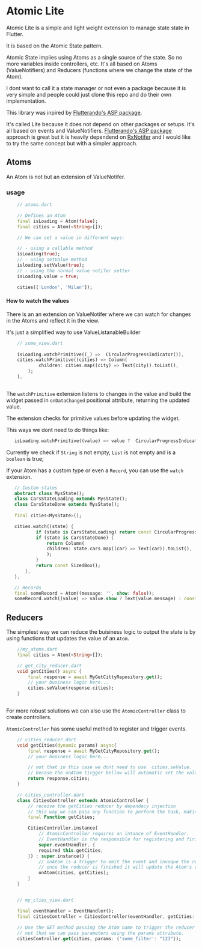 
# Atomic Lite
Atomic Lite is a simple and light weight extension to manage state state in Flutter. 

It is based on the Atomic State pattern. 

Atomic State implies using Atoms as a single source of the state. So no more variables inside controllers, etc.
It's all based on Atoms (ValueNotifiers) and Reducers (functions where we change the state of the Atom).

I dont want to call it a state manager or not even a package because it is very simple and  people could just clone this repo and do their own implementation.

This library was inpired by [Flutterando's ASP package](https://github.com/Flutterando/asp).

It's called Lite because it does not depend on other packages or setups. It's all based on events and ValueNotifiers.
[Flutterando's ASP package](https://github.com/Flutterando/asp) approach is great but it is heavily dependend on [RxNotifer](https://github.com/Flutterando/rx_notifier) and I would like to try the same concept but with a simpler approach.

## Atoms
An Atom is not but an extension of ValueNotifer.


### usage
```dart 
    // atoms.dart

    // Defines an Atom
    final isLoading = Atom(false);
    final cities = Atom(<String>[]);

    // We can set a value in different ways:

    // - using a callable method
    isLoading(true);
    // - using setValue method
    isloading.setValue(true);
    // - using the normal value notifer setter
    isLoading.value = true;

    cities(['London', 'Milan']);

```
#### How to watch the values
There is an an extension on ValueNotifer where we can watch for changes in the Atoms and reflect it in the view.

It's just a simplified way to use ValueListanableBuilder

```dart
    // some_view.dart
    
    isLoading.watchPrimitive((_) =>  CircularProgressIndicator()),
    cities.watchPrimitive((cities) => Column(
            children: cities.map((city) => Text(city)).toList(),
        );
    ),
    
```
 The `watchPrimitive` extension listens to changes in the value and build the widget passed in `onDataChanged` positional attribute, returning the updated value.

 The extension checks for primitive values before updating the widget.

 This ways we dont need to do things like:
 ```dart
    isLoading.watchPrimitive((value) => value ?  CircularProgressIndicator() : SizedBox()),
 ```
 Currently we check if `String` is not empty, `List` is not empty and is a `boolean` is true;

 If your Atom has a custom type or even a `Record`, you can use the  `watch` extension.
 ```dart
    // Custom states
    abstract class MysState();
    class CarsStateLoading extends MysState();
    class CarsStateDone extends MysState();
  
    final cities<MysState>();

    cities.watch((state) {
            if (state is CarsStateLoading) return const CircularProgressIndicator();
            if (state is CarsStateDone) {
                return Column(
                children: state.cars.map((car) => Text(car)).toList(),
                );
            }
            return const SizedBox();
        },
    ),

    // Records
    final someRecord = Atom((message: '', show: false));
    someRecord.watch((value) => value.show ? Text(value.message) : const SizedBox()),
 ```

## Reducers
The simplest way we can reduce the buisiness logic to output the state is by using functions that updates the value of an `Atom`.

```dart
    //my_atoms.dart
    final cities = Atom(<String>[]);

    // get_city_reducer.dart
    void getCities() async {
        final response = await MyGetCittyRepository.get();
        // your business logic here...
        cities.seValue(response.cities);
    }
    
```

For more robust solutions we can also use the `AtomicController` class to create controllers.

`AtomicController` has some useful method to register and trigger events.

```dart
    // cities_reducer.dart
    void getCities(dynamic params) async{
        final response = await MyGetCityRepository.get();
        // your business logic here...

        // not that in this case we dont need to use  cities.seValue.
        // becase the onAtom tirgger bellow will automatic set the value of cities to the returned data.
        return response.cities;
    }

    // cities_controller.dart
    class CitiesController extends AtomicController {
        // receive the getCities reducer by dependecy injection
        // this way we can pass any function to perform the task, making it easy to test.
        final Function getCities;

        CitiesController.instance(
            // AtomicController requires an intance of EventHandler. 
            // EventHandler is the responsible for registering and firing events.
            super.eventHandler, {
            required this.getCities,
        }) : super.instance() {
            // onAtom is a trigger to emit the event and invoque the registered reducer.
            // once the reducer is finished it will update the Atom's value with the returned data.
            onAtom(cities, getCities);
        }
    }


    // my_cties_view.dart

    final eventHandler = EventHandler();
    final citiesController = CitiesController(eventHandler, getCities: getCitiesFromMock);
    
    // Use the GET method passing the Atom name to trigger the reducer registered above.
    // not that we can pass parameters using the params attribute.
    citiesController.get(cities, params: {'some_filter': "123"});

```